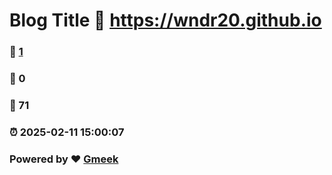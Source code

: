 # Blog Title :link: https://wndr20.github.io 
### :page_facing_up: [1](https://wndr20.github.io/tag.html) 
### :speech_balloon: 0 
### :hibiscus: 71 
### :alarm_clock: 2025-02-11 15:00:07 
### Powered by :heart: [Gmeek](https://github.com/Meekdai/Gmeek)
